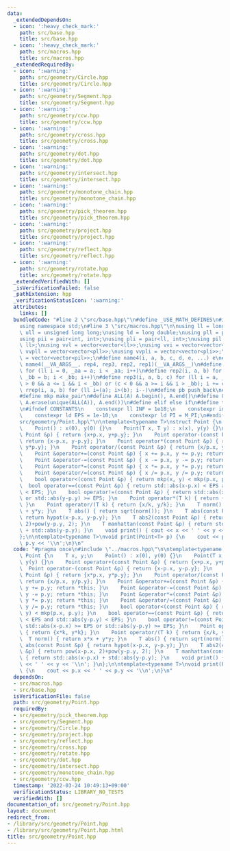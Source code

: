 ```yaml
---
data:
  _extendedDependsOn:
  - icon: ':heavy_check_mark:'
    path: src/base.hpp
    title: src/base.hpp
  - icon: ':heavy_check_mark:'
    path: src/macros.hpp
    title: src/macros.hpp
  _extendedRequiredBy:
  - icon: ':warning:'
    path: src/geometry/Circle.hpp
    title: src/geometry/Circle.hpp
  - icon: ':warning:'
    path: src/geometry/Segment.hpp
    title: src/geometry/Segment.hpp
  - icon: ':warning:'
    path: src/geometry/ccw.hpp
    title: src/geometry/ccw.hpp
  - icon: ':warning:'
    path: src/geometry/cross.hpp
    title: src/geometry/cross.hpp
  - icon: ':warning:'
    path: src/geometry/dot.hpp
    title: src/geometry/dot.hpp
  - icon: ':warning:'
    path: src/geometry/intersect.hpp
    title: src/geometry/intersect.hpp
  - icon: ':warning:'
    path: src/geometry/monotone_chain.hpp
    title: src/geometry/monotone_chain.hpp
  - icon: ':warning:'
    path: src/geometry/pick_theorem.hpp
    title: src/geometry/pick_theorem.hpp
  - icon: ':warning:'
    path: src/geometry/project.hpp
    title: src/geometry/project.hpp
  - icon: ':warning:'
    path: src/geometry/reflect.hpp
    title: src/geometry/reflect.hpp
  - icon: ':warning:'
    path: src/geometry/rotate.hpp
    title: src/geometry/rotate.hpp
  _extendedVerifiedWith: []
  _isVerificationFailed: false
  _pathExtension: hpp
  _verificationStatusIcon: ':warning:'
  attributes:
    links: []
  bundledCode: "#line 2 \"src/base.hpp\"\n#define _USE_MATH_DEFINES\n#include <bits/stdc++.h>\n\
    using namespace std;\n#line 3 \"src/macros.hpp\"\n\nusing ll = long long;\nusing\
    \ ull = unsigned long long;\nusing ld = long double;\nusing pll = pair<ll, ll>;\n\
    using pii = pair<int, int>;\nusing pli = pair<ll, int>;\nusing pil = pair<int,\
    \ ll>;\nusing vvl = vector<vector<ll>>;\nusing vvi = vector<vector<int>>;\nusing\
    \ vvpll = vector<vector<pll>>;\nusing vvpli = vector<vector<pli>>;\nusing vvpil\
    \ = vector<vector<pil>>;\n#define name4(i, a, b, c, d, e, ...) e\n#define rep(...)\
    \ name4(__VA_ARGS__, rep4, rep3, rep2, rep1)(__VA_ARGS__)\n#define rep1(i, a)\
    \ for (ll i = 0, _aa = a; i < _aa; i++)\n#define rep2(i, a, b) for (ll i = a,\
    \ _bb = b; i < _bb; i++)\n#define rep3(i, a, b, c) for (ll i = a, _bb = b; (c\
    \ > 0 && a <= i && i < _bb) or (c < 0 && a >= i && i > _bb); i += c)\n#define\
    \ rrep(i, a, b) for (ll i=(a); i>(b); i--)\n#define pb push_back\n#define eb emplace_back\n\
    #define mkp make_pair\n#define ALL(A) A.begin(), A.end()\n#define UNIQUE(A) sort(ALL(A)),\
    \ A.erase(unique(ALL(A)), A.end())\n#define elif else if\n#define tostr to_string\n\
    \n#ifndef CONSTANTS\n    constexpr ll INF = 1e18;\n    constexpr int MOD = 1000000007;\n\
    \    constexpr ld EPS = 1e-10;\n    constexpr ld PI = M_PI;\n#endif\n#line 3 \"\
    src/geometry/Point.hpp\"\n\ntemplate<typename T>\nstruct Point {\n    T x, y;\n\
    \    Point() : x(0), y(0) {}\n    Point(T x, T y) : x(x), y(y) {}\n    Point operator+(const\
    \ Point &p) { return {x+p.x, y+p.y}; }\n    Point operator-(const Point &p) {\
    \ return {x-p.x, y-p.y}; }\n    Point operator*(const Point &p) { return {x*p.x,\
    \ y*p.y}; }\n    Point operator/(const Point &p) { return {x/p.x, y/p.y}; }\n\
    \    Point &operator+=(const Point &p) { x += p.x, y += p.y; return *this; }\n\
    \    Point &operator-=(const Point &p) { x -= p.x, y -= p.y; return *this; }\n\
    \    Point &operator*=(const Point &p) { x *= p.x, y *= p.y; return *this; }\n\
    \    Point &operator/=(const Point &p) { x /= p.x, y /= p.y; return *this; }\n\
    \    bool operator<(const Point &p) { return mkp(x, y) < mkp(p.x, p.y); }\n  \
    \  bool operator==(const Point &p) { return std::abs(x-p.x) < EPS and std::abs(y-p.y)\
    \ < EPS; }\n    bool operator!=(const Point &p) { return std::abs(x-p.x) >= EPS\
    \ or std::abs(y-p.y) >= EPS; }\n    Point operator*(T k) { return {x*k, y*k};\
    \ }\n    Point operator/(T k) { return {x/k, y/k}; }\n    T norm() { return x*x\
    \ + y*y; }\n    T abs() { return sqrt(norm()); }\n    T abs(const Point &p) {\
    \ return hypot(x-p.x, y-p.y); }\n    T abs2(const Point &p) { return pow(x-p.x,\
    \ 2)+pow(y-p.y, 2); }\n    T manhattan(const Point &p) { return std::abs(x-p.x)\
    \ + std::abs(y-p.y); }\n    void print() { cout << x << ' ' << y << '\\n'; }\n\
    };\n\ntemplate<typename T>\nvoid print(Point<T> p) {\n    cout << p.x << ' ' <<\
    \ p.y << '\\n';\n}\n"
  code: "#pragma once\n#include \"../macros.hpp\"\n\ntemplate<typename T>\nstruct\
    \ Point {\n    T x, y;\n    Point() : x(0), y(0) {}\n    Point(T x, T y) : x(x),\
    \ y(y) {}\n    Point operator+(const Point &p) { return {x+p.x, y+p.y}; }\n  \
    \  Point operator-(const Point &p) { return {x-p.x, y-p.y}; }\n    Point operator*(const\
    \ Point &p) { return {x*p.x, y*p.y}; }\n    Point operator/(const Point &p) {\
    \ return {x/p.x, y/p.y}; }\n    Point &operator+=(const Point &p) { x += p.x,\
    \ y += p.y; return *this; }\n    Point &operator-=(const Point &p) { x -= p.x,\
    \ y -= p.y; return *this; }\n    Point &operator*=(const Point &p) { x *= p.x,\
    \ y *= p.y; return *this; }\n    Point &operator/=(const Point &p) { x /= p.x,\
    \ y /= p.y; return *this; }\n    bool operator<(const Point &p) { return mkp(x,\
    \ y) < mkp(p.x, p.y); }\n    bool operator==(const Point &p) { return std::abs(x-p.x)\
    \ < EPS and std::abs(y-p.y) < EPS; }\n    bool operator!=(const Point &p) { return\
    \ std::abs(x-p.x) >= EPS or std::abs(y-p.y) >= EPS; }\n    Point operator*(T k)\
    \ { return {x*k, y*k}; }\n    Point operator/(T k) { return {x/k, y/k}; }\n  \
    \  T norm() { return x*x + y*y; }\n    T abs() { return sqrt(norm()); }\n    T\
    \ abs(const Point &p) { return hypot(x-p.x, y-p.y); }\n    T abs2(const Point\
    \ &p) { return pow(x-p.x, 2)+pow(y-p.y, 2); }\n    T manhattan(const Point &p)\
    \ { return std::abs(x-p.x) + std::abs(y-p.y); }\n    void print() { cout << x\
    \ << ' ' << y << '\\n'; }\n};\n\ntemplate<typename T>\nvoid print(Point<T> p)\
    \ {\n    cout << p.x << ' ' << p.y << '\\n';\n}\n"
  dependsOn:
  - src/macros.hpp
  - src/base.hpp
  isVerificationFile: false
  path: src/geometry/Point.hpp
  requiredBy:
  - src/geometry/pick_theorem.hpp
  - src/geometry/Segment.hpp
  - src/geometry/Circle.hpp
  - src/geometry/project.hpp
  - src/geometry/reflect.hpp
  - src/geometry/cross.hpp
  - src/geometry/rotate.hpp
  - src/geometry/dot.hpp
  - src/geometry/intersect.hpp
  - src/geometry/monotone_chain.hpp
  - src/geometry/ccw.hpp
  timestamp: '2022-03-24 10:49:13+09:00'
  verificationStatus: LIBRARY_NO_TESTS
  verifiedWith: []
documentation_of: src/geometry/Point.hpp
layout: document
redirect_from:
- /library/src/geometry/Point.hpp
- /library/src/geometry/Point.hpp.html
title: src/geometry/Point.hpp
---
```

